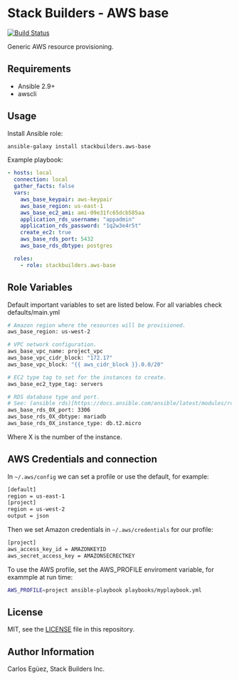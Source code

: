 # Stack Builders - AWS base

[![Build Status](https://travis-ci.org/stackbuilders/aws-base.svg?branch=master)](https://travis-ci.org/stackbuilders/aws-base)

Generic AWS resource provisioning.

## Requirements

- Ansible 2.9+
- awscli

## Usage

Install Ansible role:

```sh
ansible-galaxy install stackbuilders.aws-base
```

Example playbook:

```yaml
- hosts: local
  connection: local
  gather_facts: false
  vars:
    aws_base_keypair: aws-keypair
    aws_base_region: us-east-1
    aws_base_ec2_ami: ami-09e31fc65dcb585aa
    application_rds_username: "appadmin"
    application_rds_password: "1q2w3e4r5t"
    create_ec2: true
    aws_base_rds_port: 5432
    aws_base_rds_dbtype: postgres

  roles:
    - role: stackbuilders.aws-base
```

## Role Variables

Default important variables to set are listed below. For all variables check
defaults/main.yml

```sh
# Amazon region where the resources will be provisioned.
aws_base_region: us-west-2

# VPC network configuration.
aws_base_vpc_name: project_vpc
aws_base_vpc_cidr_block: "172.17"
aws_base_vpc_block: "{{ aws_cidr_block }}.0.0/20"

# EC2 type tag to set for the instances to create.
aws_base_ec2_type_tag: servers

# RDS database type and port.
# See: (ansible rds)[https://docs.ansible.com/ansible/latest/modules/rds_module.html] for more information
aws_base_rds_0X_port: 3306
aws_base_rds_0X_dbtype: mariadb
aws_base_rds_0X_instance_type: db.t2.micro
```

Where X is the number of the instance.

## AWS Credentials and connection

In `~/.aws/config` we can set a profile or use the default, for example:

```sh
[default]
region = us-east-1
[project]
region = us-west-2
output = json
```

Then we set Amazon credentials in `~/.aws/credentials` for our profile:

```sh
[project]
aws_access_key_id = AMAZONKEYID
aws_secret_access_key = AMAZONSECRECTKEY
```

To use the AWS profile, set the AWS_PROFILE enviroment variable, for exammple
at run time:

```sh
AWS_PROFILE=project ansible-playbook playbooks/myplaybook.yml
```

## License

MIT, see the [LICENSE](LICENSE) file in this repository.

## Author Information

Carlos Egüez, Stack Builders Inc.

